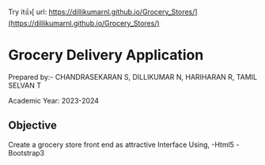 Try it👍[ url: https://dillikumarnl.github.io/Grocery_Stores/](https://dillikumarnl.github.io/Grocery_Stores/)

# Grocery Delivery Application
 
Prepared by:- 
CHANDRASEKARAN S,
DILLIKUMAR N,
HARIHARAN R,
TAMIL SELVAN T 

Academic Year: 2023-2024
 
## Objective 
Create a grocery store front end as attractive Interface Using,
 -Html5
 -Bootstrap3
 
 

